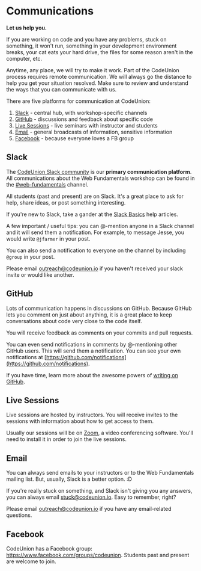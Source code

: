 # Communications

**Let us help you.**

If you are working on code and you have any problems, stuck on something, it won't run, something in your development environment breaks, your cat eats your hard drive, the files for some reason aren't in the computer, etc.

Anytime, any place, we will try to make it work. Part of the CodeUnion process requires remote communication. We will always go the distance to help you get your situation resolved. Make sure to review and understand the ways that you can communicate with us.

There are five platforms for communication at CodeUnion:

1. [Slack](#slack) - central hub, with workshop-specific channels
1. [GitHub](#github) - discussions and feedback about specific code
1. [Live Sessions](#live-sessions) - live seminars with instructor and students
1. [Email](#email) - general broadcasts of information, sensitive information
1. [Facebook](#facebook) - because everyone loves a FB group

## Slack

The [CodeUnion Slack community][slack-cu] is our **primary communication platform**. All communications about the Web Fundamentals workshop can be found in the [#web-fundamentals][slack-web-fun-channel] channel.

All students (past and present) are on Slack. It's a great place to ask for help, share ideas, or post something interesting.

If you're new to Slack, take a gander at the [Slack Basics][slack-basics-help] help articles.

A few important / useful tips: you can @-mention anyone in a Slack channel and it will send them a notification. For example, to message Jesse, you would write `@jfarmer` in your post.

You can also send a notification to everyone on the channel by including `@group` in your post.

Please email outreach@codeunion.io if you haven't received your slack invite or would like another.

## GitHub

Lots of communication happens in discussions on GitHub. Because GitHub lets you comment on just about anything, it is a great place to keep conversations about code very close to the code itself.

You will receive feedback as comments on your commits and pull requests.

You can even send notifications in comments by @-mentioning other GitHub users. This will send them a notification. You can see your own notifications at [https://github.com/notifications](https://github.com/notifications).

If you have time, learn more about the awesome powers of [writing on GitHub][writing-gh-help].

## Live Sessions

Live sessions are hosted by instructors. You will receive invites to the sessions with information about how to get access to them.

Usually our sessions will be on [Zoom][zoom], a video conferencing software. You'll need to install it in order to join the live sessions.

## Email

You can always send emails to your instructors or to the Web Fundamentals mailing list. But, usually, Slack is a better option. :D

If you're really stuck on something, and Slack isn't giving you any answers, you can always email stuck@codeunion.io. Easy to remember, right?

Please email outreach@codeunion.io if you have any email-related questions.

## Facebook

CodeUnion has a Facebook group: https://www.facebook.com/groups/codeunion. Students past and present are welcome to join.

[slack-cu]:https://codeunion.slack.com/
[slack-web-fun-channel]:https://codeunion.slack.com/messages/web-fundamentals/
[slack-basics-help]:https://slack.zendesk.com/hc/en-us/sections/200327667-Slack-Basics
[writing-gh-help]:https://help.github.com/articles/writing-on-github/
[zoom]:http://zoom.us/
